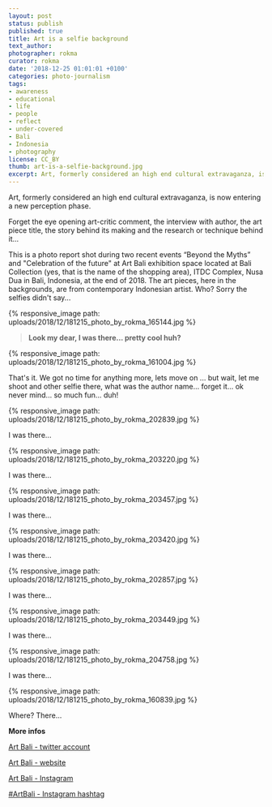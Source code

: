 ```yaml
---
layout: post
status: publish
published: true
title: Art is a selfie background
text_author:
photographer: rokma
curator: rokma
date: '2018-12-25 01:01:01 +0100'
categories: photo-journalism
tags:
- awareness
- educational
- life
- people
- reflect
- under-covered
- Bali
- Indonesia
- photography
license: CC_BY
thumb: art-is-a-selfie-background.jpg
excerpt: Art, formerly considered an high end cultural extravaganza, is now entering a new perception phase. Forget the eye opening art-critic comment, the interview with author, the art piece title, just click...
---
```


Art, formerly considered an high end cultural extravaganza, is now entering a new perception phase.

Forget the eye opening art-critic comment, the interview with author, the art piece title, the story behind its making and the research or technique behind it...

This is a photo report shot during two recent events “Beyond the Myths” and "Celebration of the future" at Art Bali exhibition space located at Bali Collection (yes, that is the name of the shopping area), ITDC Complex, Nusa Dua  in Bali, Indonesia, at the end of 2018. The art pieces, here in the backgrounds, are from contemporary Indonesian artist. Who? Sorry the selfies didn't say...



{% responsive_image path: uploads/2018/12/181215_photo_by_rokma_165144.jpg %}

>**Look my dear, I was there... pretty cool huh?**


{% responsive_image path: uploads/2018/12/181215_photo_by_rokma_161004.jpg %}

That's it. We got no time for anything more, lets move on ... but wait, let me shoot and other selfie there, what was the author name... forget it... ok never mind... so much fun... duh!


{% responsive_image path: uploads/2018/12/181215_photo_by_rokma_202839.jpg %}


 I was there...

{% responsive_image path: uploads/2018/12/181215_photo_by_rokma_203220.jpg %}

 I was there...

{% responsive_image path: uploads/2018/12/181215_photo_by_rokma_203457.jpg %}

 I was there...

{% responsive_image path: uploads/2018/12/181215_photo_by_rokma_203420.jpg %}

 I was there...

{% responsive_image path: uploads/2018/12/181215_photo_by_rokma_202857.jpg %}

 I was there...

{% responsive_image path: uploads/2018/12/181215_photo_by_rokma_203449.jpg %}

 I was there...

{% responsive_image path: uploads/2018/12/181215_photo_by_rokma_204758.jpg %}

 I was there...

{% responsive_image path: uploads/2018/12/181215_photo_by_rokma_160839.jpg %}

Where? There...

**More infos**

[Art Bali - twitter account](https://twitter.com/art_bali_id)

[Art Bali - website](http://artbali.co.id)

[Art Bali - Instagram](https://www.instagram.com/art.bali.id/)

[#ArtBali - Instagram hashtag](https://twitter.com/hashtag/ArtBali?src=hash)
